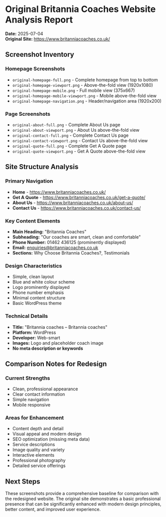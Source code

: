 # Original Britannia Coaches Website Analysis Report

**Date:** 2025-07-04  
**Original Site:** https://www.britanniacoaches.co.uk/

## Screenshot Inventory

### Homepage Screenshots
- `original-homepage-full.png` - Complete homepage from top to bottom
- `original-homepage-viewport.png` - Above-the-fold view (1920x1080)
- `original-homepage-mobile.png` - Full mobile view (375x667)
- `original-homepage-mobile-viewport.png` - Mobile above-the-fold view
- `original-homepage-navigation.png` - Header/navigation area (1920x200)

### Page Screenshots
- `original-about-full.png` - Complete About Us page
- `original-about-viewport.png` - About Us above-the-fold view
- `original-contact-full.png` - Complete Contact Us page
- `original-contact-viewport.png` - Contact Us above-the-fold view
- `original-quote-full.png` - Complete Get A Quote page
- `original-quote-viewport.png` - Get A Quote above-the-fold view

## Site Structure Analysis

### Primary Navigation
- **Home** - https://www.britanniacoaches.co.uk/
- **Get A Quote** - https://www.britanniacoaches.co.uk/get-a-quote/
- **About Us** - https://www.britanniacoaches.co.uk/about-us/
- **Contact Us** - https://www.britanniacoaches.co.uk/contact-us/

### Key Content Elements
- **Main Heading:** "Britannia Coaches"
- **Subheading:** "Our coaches are smart, clean and comfortable"
- **Phone Number:** 01462 436125 (prominently displayed)
- **Email:** enquiries@britanniacoaches.co.uk
- **Sections:** Why Choose Britannia Coaches?, Testimonials

### Design Characteristics
- Simple, clean layout
- Blue and white colour scheme
- Logo prominently displayed
- Phone number emphasis
- Minimal content structure
- Basic WordPress theme

### Technical Details
- **Title:** "Britannia coaches – Britannia coaches"
- **Platform:** WordPress
- **Developer:** Web-smart
- **Images:** Logo and placeholder coach image
- **No meta description or keywords**

## Comparison Notes for Redesign

### Current Strengths
- Clean, professional appearance
- Clear contact information
- Simple navigation
- Mobile responsive

### Areas for Enhancement
- Content depth and detail
- Visual appeal and modern design
- SEO optimization (missing meta data)
- Service descriptions
- Image quality and variety
- Interactive elements
- Professional photography
- Detailed service offerings

## Next Steps
These screenshots provide a comprehensive baseline for comparison with the redesigned website. The original site demonstrates a basic professional presence that can be significantly enhanced with modern design principles, better content, and improved user experience.